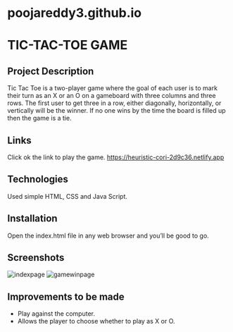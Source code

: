 # poojareddy3.github.io

# TIC-TAC-TOE GAME

## Project Description

Tic Tac Toe is a two-player game where the goal of each user is to mark their turn as an X or an O on a gameboard with three columns and three rows. The first user to get three in a row, either diagonally, horizontally, or vertically will be the winner. If no one wins by the time the board is filled up then the game is a tie.

## Links

Click ok the link to play the game. https://heuristic-cori-2d9c36.netlify.app

## Technologies

Used simple HTML, CSS and Java Script.

## Installation

Open the index.html file in any web browser and you’ll be good to go.

## Screenshots

![indexpage](https://user-images.githubusercontent.com/97912033/154398154-30e8e758-dbbe-4513-8f69-b879229ed14e.jpg)
![gamewinpage](https://user-images.githubusercontent.com/97912033/154398161-08d4e6e3-45f4-4806-92ad-fa64818226a5.jpg)


## Improvements to be made

- Play against the computer.
- Allows the player to choose whether to play as X or O.
